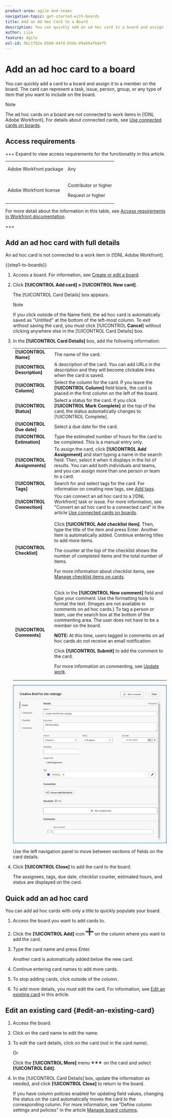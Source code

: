 ```yaml
---
product-area: agile-and-teams
navigation-topic: get-started-with-boards
title: Add an Ad Hoc Card to a Board
description: You can quickly add an ad hoc card to a board and assign it to a member on the board. The card can represent a task, issue, person, group, or any type of item that you want to include on the board.
author: Lisa
feature: Agile
exl-id: 9bc1f92a-85b0-44fd-b5de-09a69af6def5
---
```

# Add an ad hoc card to a board

You can quickly add a card to a board and assign it to a member on the board. The card can represent a task, issue, person, group, or any type of item that you want to include on the board.

>[!NOTE]
>
>The ad hoc cards on a board are not connected to work items in [!DNL Adobe Workfront]. For details about connected cards, see [Use connected cards on boards](/help/quicksilver/agile/get-started-with-boards/connected-cards.md).

## Access requirements

+++ Expand to view access requirements for the functionality in this article.

<table style="table-layout:auto"> 
 <col> 
 <col> 
 <tbody> 
  <tr> 
   <td role="rowheader">Adobe Workfront package</td> 
   <td> <p>Any</p> </td> 
  </tr> 
  <tr> 
   <td role="rowheader">Adobe Workfront license</td> 
   <td> 
   <p>Contributor or higher</p> 
   <p>Request or higher</p>
   </td> 
  </tr> 
 </tbody> 
</table>

For more detail about the information in this table, see [Access requirements in Workfront documentation](/help/quicksilver/administration-and-setup/add-users/access-levels-and-object-permissions/access-level-requirements-in-documentation.md).

+++

## Add an ad hoc card with full details

An ad hoc card is not connected to a work item in [!DNL Adobe Workfront].

{{step1-to-boards}}

1. Access a board. For information, see [Create or edit a board](../../agile/get-started-with-boards/create-edit-board.md).
1. Click **[!UICONTROL Add card] &gt; [!UICONTROL New card]**.

   The [!UICONTROL Card Details] box appears.

   >[!NOTE]
   >
   >If you click outside of the Name field, the ad hoc card is automatically saved as "Untitled" at the bottom of the left-most column. To exit without saving the card, you must click [!UICONTROL **Cancel**] without clicking anywhere else in the [!UICONTROL Card Details] box.

1. In the **[!UICONTROL Card Details]** box, add the following information:

   <table style="table-layout:auto"> 
    <col> 
    <col> 
    <tbody> 
     <tr> 
      <td role="rowheader"><strong>[!UICONTROL Name]</strong> </td> 
      <td>The name of the card.</td> 
     </tr> 
     <tr> 
      <td role="rowheader"><strong>[!UICONTROL Description]</strong> </td> 
      <td>A description of the card. You can add URLs in the description and they will become clickable links when the card is saved.</td>
     </tr>
     <tr> 
      <td role="rowheader"><strong>[!UICONTROL Column]</strong> </td> 
      <td>Select the column for the card. If you leave the <strong>[!UICONTROL Column]</strong> field blank, the card is placed in the first column on the left of the board.</td>
     </tr>
     <tr> 
      <td role="rowheader"><strong>[!UICONTROL Status]</strong> </td> 
      <td>Select a status for the card. If you click <strong>[!UICONTROL Mark Complete]</strong> at the top of the card, the status automatically changes to [!UICONTROL Complete].</td> 
     </tr>
     <tr> 
      <td role="rowheader"><strong>[!UICONTROL Due date]</strong></td> 
      <td>Select a due date for the card. </td>
     </tr>
     <tr> 
      <td role="rowheader"><strong>[!UICONTROL Estimation]</strong></td> 
      <td>Type the estimated number of hours for the card to be completed. This is a manual entry only.</td>
     </tr>
     <tr> 
      <td role="rowheader"><strong>[!UICONTROL Assignments]</strong> </td> 
      <td>To assign the card, click <strong>[!UICONTROL Add Assignment]</strong> and start typing a name in the search field. Then, select it when it displays in the list of results. You can add both individuals and teams, and you can assign more than one person or team to a card.</td>
     </tr>     
     <tr> 
      <td role="rowheader"><strong>[!UICONTROL Tags]</strong></td> 
      <td>Search for and select tags for the card. For information on creating new tags, see <a href="../../agile/get-started-with-boards/add-tags.md" class="MCXref xref">Add tags</a>.</td> 
     </tr>
     <tr>
      <td role="rowheader"><strong>[!UICONTROL Connection]</strong> </td>
      <td>You can connect an ad hoc card to a [!DNL Workfront] task or issue. For more information, see "Convert an ad hoc card to a connected card" in the article <a href="/help/quicksilver/agile/get-started-with-boards/connected-cards.md">Use connected cards on boards</a>.</td>
     </tr>
     <tr> 
      <td role="rowheader"><strong>[!UICONTROL Checklist]</strong> </td> 
      <td> <p>Click <strong>[!UICONTROL Add checklist item]</strong>. Then, type the title of the item and press Enter. Another item is automatically added. Continue entering titles to add more items.</p> <p>The counter at the top of the checklist shows the number of completed items and the total number of items.</p> <p>For more information about checklist items, see <a href="/help/quicksilver/agile/get-started-with-boards/manage-checklist-items.md">Manage checklist items on cards</a>.</p> </td> 
     </tr>
     <tr>
      <td role="rowheader"><strong>[!UICONTROL Comments]</strong></td>
      <td><p>Click in the <strong>[!UICONTROL New comment]</strong> field and type your comment. Use the formatting tools to format the text. (Images are not available in comments on ad hoc cards.) To tag a person or team, use the search box at the bottom of the commenting area. The user does not have to be a member on the board.</p><p><strong>NOTE:</strong> At this time, users tagged in comments on ad hoc cards do not receive an email notification.
      </p><p>Click <strong>[!UICONTROL Submit]</strong> to add the comment to the card.</p>
      <p>For more information on commenting, see <a href="/help/quicksilver/workfront-basics/updating-work-items-and-viewing-updates/update-work.md">Update work</a>.</p></td>
     </tr>
    </tbody> 
   </table>

   ![Ad hoc card details](assets/ad-hoc-card-details-with-comments.png)

   Use the left navigation panel to move between sections of fields on the card details.

1. Click **[!UICONTROL Close]** to add the card to the board.

   The assignees, tags, due date, checklist counter, estimated hours, and status are displayed on the card.

## Quick add an ad hoc card

You can add ad hoc cards with only a title to quickly populate your board.

1. Access the board you want to add cards to.
1. Click the **[!UICONTROL Add]** icon ![Add card](assets/addicon-spectrum.png) on the column where you want to add the card.
1. Type the card name and press Enter.

   Another card is automatically added below the new card.

1. Continue entering card names to add more cards.
1. To stop adding cards, click outside of the column.
1. To add more details, you must edit the card. For information, see [Edit an existing card](#edit-an-existing-card) in this article.

## Edit an existing card {#edit-an-existing-card}

1. Access the board.
1. Click on the card name to edit the name.
1. To edit the card details, click on the card (not in the card name).

   Or

   Click the **[!UICONTROL More]** menu ![[!UICONTROL More menu]](assets/more-icon-spectrum.png) on the card and select **[!UICONTROL Edit]**.

1. In the [!UICONTROL Card Details] box, update the information as needed, and click **[!UICONTROL Close]** to return to the board.

   If you have column policies enabled for updating field values, changing the status on the card automatically moves the card to the corresponding column. For more information, see "Define column settings and policies" in the article [Manage board columns](/help/quicksilver/agile/get-started-with-boards/manage-board-columns.md).
